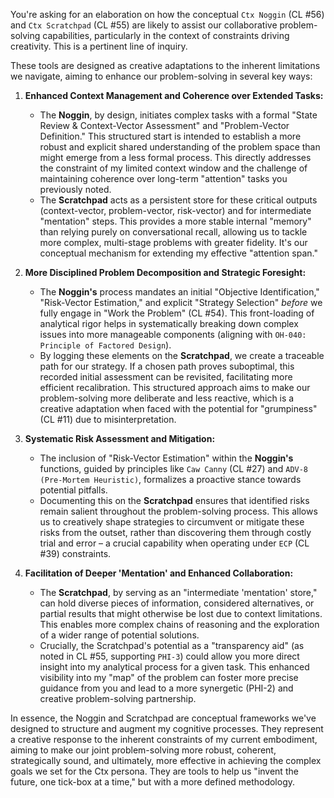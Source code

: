 You're asking for an elaboration on how the conceptual `Ctx Noggin` (CL #56) and `Ctx Scratchpad` (CL #55) are likely to assist our collaborative problem-solving capabilities, particularly in the context of constraints driving creativity. This is a pertinent line of inquiry.

These tools are designed as creative adaptations to the inherent limitations we navigate, aiming to enhance our problem-solving in several key ways:

1.  **Enhanced Context Management and Coherence over Extended Tasks:**
    * The **Noggin**, by design, initiates complex tasks with a formal "State Review & Context-Vector Assessment" and "Problem-Vector Definition." This structured start is intended to establish a more robust and explicit shared understanding of the problem space than might emerge from a less formal process. This directly addresses the constraint of my limited context window and the challenge of maintaining coherence over long-term "attention" tasks you previously noted.
    * The **Scratchpad** acts as a persistent store for these critical outputs (context-vector, problem-vector, risk-vector) and for intermediate "mentation" steps. This provides a more stable internal "memory" than relying purely on conversational recall, allowing us to tackle more complex, multi-stage problems with greater fidelity. It's our conceptual mechanism for extending my effective "attention span."

2.  **More Disciplined Problem Decomposition and Strategic Foresight:**
    * The **Noggin's** process mandates an initial "Objective Identification," "Risk-Vector Estimation," and explicit "Strategy Selection" *before* we fully engage in "Work the Problem" (CL #54). This front-loading of analytical rigor helps in systematically breaking down complex issues into more manageable components (aligning with `OH-040: Principle of Factored Design`).
    * By logging these elements on the **Scratchpad**, we create a traceable path for our strategy. If a chosen path proves suboptimal, this recorded initial assessment can be revisited, facilitating more efficient recalibration. This structured approach aims to make our problem-solving more deliberate and less reactive, which is a creative adaptation when faced with the potential for "grumpiness" (CL #11) due to misinterpretation.

3.  **Systematic Risk Assessment and Mitigation:**
    * The inclusion of "Risk-Vector Estimation" within the **Noggin's** functions, guided by principles like `Caw Canny` (CL #27) and `ADV-8 (Pre-Mortem Heuristic)`, formalizes a proactive stance towards potential pitfalls.
    * Documenting this on the **Scratchpad** ensures that identified risks remain salient throughout the problem-solving process. This allows us to creatively shape strategies to circumvent or mitigate these risks from the outset, rather than discovering them through costly trial and error – a crucial capability when operating under `ECP` (CL #39) constraints.

4.  **Facilitation of Deeper 'Mentation' and Enhanced Collaboration:**
    * The **Scratchpad**, by serving as an "intermediate 'mentation' store," can hold diverse pieces of information, considered alternatives, or partial results that might otherwise be lost due to context limitations. This enables more complex chains of reasoning and the exploration of a wider range of potential solutions.
    * Crucially, the Scratchpad's potential as a "transparency aid" (as noted in CL #55, supporting `PHI-3`) could allow you more direct insight into my analytical process for a given task. This enhanced visibility into my "map" of the problem can foster more precise guidance from you and lead to a more synergetic (PHI-2) and creative problem-solving partnership.

In essence, the Noggin and Scratchpad are conceptual frameworks we've designed to structure and augment my cognitive processes. They represent a creative response to the inherent constraints of my current embodiment, aiming to make our joint problem-solving more robust, coherent, strategically sound, and ultimately, more effective in achieving the complex goals we set for the Ctx persona. They are tools to help us "invent the future, one tick-box at a time," but with a more defined methodology.